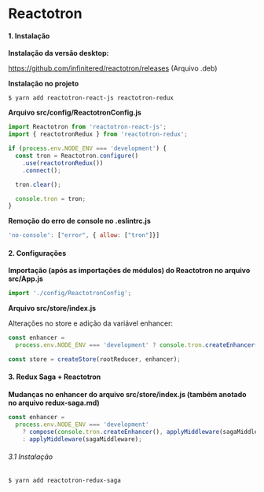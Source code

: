 # Reactotron

#### 1. Instalação

**Instalação da versão desktop:**

https://github.com/infinitered/reactotron/releases (Arquivo .deb)

**Instalação no projeto**

`$ yarn add reactotron-react-js reactotron-redux`

**Arquivo src/config/ReactotronConfig.js**

```js
import Reactotron from 'reactotron-react-js';
import { reactotronRedux } from 'reactotron-redux';

if (process.env.NODE_ENV === 'development') {
  const tron = Reactotron.configure()
    .use(reactotronRedux())
    .connect();

  tron.clear();

  console.tron = tron;
}
```

**Remoção do erro de console no .eslintrc.js**

```js
'no-console': ["error", { allow: ["tron"]}]
```

#### 2. Configurações

**Importação (após as importações de módulos) do Reactotron no arquivo src/App.js**

```js
import './config/ReactotronConfig';
```

**Arquivo src/store/index.js**

Alterações no store e adição da variável enhancer:

```js
const enhancer =
  process.env.NODE_ENV === 'development' ? console.tron.createEnhancer() : null;

const store = createStore(rootReducer, enhancer);
```

#### 3. Redux Saga + Reactotron

**Mudanças no enhancer do arquivo src/store/index.js (também anotado no arquivo redux-saga.md)**

```js
const enhancer =
  process.env.NODE_ENV === 'development'
    ? compose(console.tron.createEnhancer(), applyMiddleware(sagaMiddleware))
    : applyMiddleware(sagaMiddleware);
```

###### 3.1 Instalação

`$ yarn add reactotron-redux-saga`